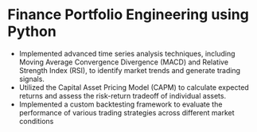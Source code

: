 # Finance Portfolio Engineering using Python

- Implemented advanced time series analysis techniques, including Moving Average Convergence Divergence (MACD) and Relative Strength Index (RSI), to identify market trends and generate trading signals.
- Utilized the Capital Asset Pricing Model (CAPM) to calculate expected returns and assess the risk-return tradeoff of individual assets.
- Implemented a custom backtesting framework to evaluate the performance of various trading strategies across different market conditions
